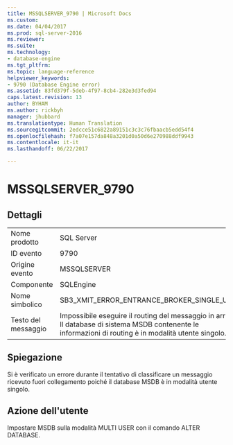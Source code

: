 ```yaml
---
title: MSSQLSERVER_9790 | Microsoft Docs
ms.custom: 
ms.date: 04/04/2017
ms.prod: sql-server-2016
ms.reviewer: 
ms.suite: 
ms.technology:
- database-engine
ms.tgt_pltfrm: 
ms.topic: language-reference
helpviewer_keywords:
- 9790 (Database Engine error)
ms.assetid: 83fd379f-5deb-4f97-8cb4-282e3d3fed94
caps.latest.revision: 13
author: BYHAM
ms.author: rickbyh
manager: jhubbard
ms.translationtype: Human Translation
ms.sourcegitcommit: 2edcce51c6822a89151c3c3c76fbaacb5edd54f4
ms.openlocfilehash: f7a07e157da848a3201d0a50d6e270988ddf9943
ms.contentlocale: it-it
ms.lasthandoff: 06/22/2017

---
```

# <a name="mssqlserver9790"></a>MSSQLSERVER_9790
  
## <a name="details"></a>Dettagli  
  
|||  
|-|-|  
|Nome prodotto|SQL Server|  
|ID evento|9790|  
|Origine evento|MSSQLSERVER|  
|Componente|SQLEngine|  
|Nome simbolico|SB3_XMIT_ERROR_ENTRANCE_BROKER_SINGLE_USER|  
|Testo del messaggio|Impossibile eseguire il routing del messaggio in arrivo. Il database di sistema MSDB contenente le informazioni di routing è in modalità utente singolo.|  
  
## <a name="explanation"></a>Spiegazione  
Si è verificato un errore durante il tentativo di classificare un messaggio ricevuto fuori collegamento poiché il database MSDB è in modalità utente singolo.  
  
## <a name="user-action"></a>Azione dell'utente  
Impostare MSDB sulla modalità MULTI USER con il comando ALTER DATABASE.  
  

